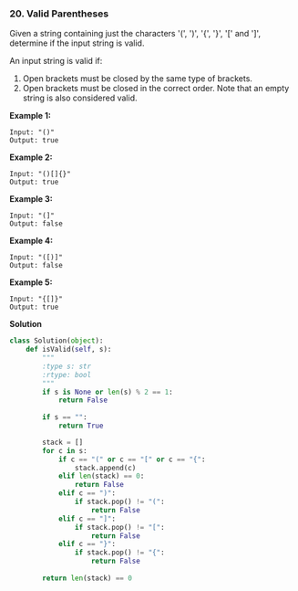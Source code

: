 ### 20. Valid Parentheses

Given a string containing just the characters '(', ')', '{', '}', '[' and ']', determine if the input string is valid.

An input string is valid if:
1. Open brackets must be closed by the same type of brackets.
2. Open brackets must be closed in the correct order.
Note that an empty string is also considered valid.

**Example 1:**
```
Input: "()"
Output: true
```

**Example 2:**
```
Input: "()[]{}"
Output: true
```

**Example 3:**
```
Input: "(]"
Output: false
```

**Example 4:**
```
Input: "([)]"
Output: false
```

**Example 5:**
```
Input: "{[]}"
Output: true
```

**Solution**
```Python
class Solution(object):
    def isValid(self, s):
        """
        :type s: str
        :rtype: bool
        """
        if s is None or len(s) % 2 == 1:
            return False
        
        if s == "":
            return True

        stack = []
        for c in s:
            if c == "(" or c == "[" or c == "{":
                stack.append(c)
            elif len(stack) == 0:
                return False
            elif c == ")":
                if stack.pop() != "(":
                    return False
            elif c == "]":
                if stack.pop() != "[":
                    return False
            elif c == "}":
                if stack.pop() != "{":
                    return False
        
        return len(stack) == 0
```